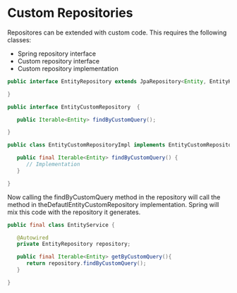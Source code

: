 # Custom Repositories

Repositores can be extended with custom code. This requires the following classes:

* Spring repository interface
* Custom repository interface
* Custom repository implementation

```java
public interface EntityRepository extends JpaRepository<Entity, EntityKey> extends EntityCustomRepository {

}

public interface EntityCustomRepository  {

   public Iterable<Entity> findByCustomQuery();

}

public class EntityCustomRepositoryImpl implements EntityCustomRepository   {

   public final Iterable<Entity> findByCustomQuery() {
      // Implementation
   }

}
```

Now calling the findByCustomQuery method in the repository will call the method in theDefautlEntityCustomRepository implementation. Spring will mix this code with the repository it generates.

```java
public final class EntityService {

   @Autowired
   private EntityRepository repository;

   public final Iterable<Entity> getByCustomQuery(){
      return repository.findByCustomQuery();
   }

}
```

